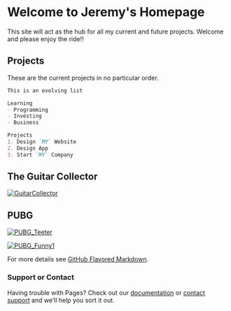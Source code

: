 # Welcome to Jeremy's Homepage

This site will act as the hub for all my current and future projects. Welcome and please enjoy the ride!!

## Projects

These are the current projects in no particular order.

```markdown
This is an evolving list

Learning
- Programming
- Investing
- Business

Projects
1. Design `MY` Website
2. Design App
3. Start `MY` Company

```

## The Guitar Collector
[![GuitarCollector](https://Inebriatedsoul.github.io/madmax.gif)](https://reverb.com/shop/the-guitar-collector)

## PUBG
[![PUBG_Teeter](https://media.giphy.com/media/3ohhwAwGwsVdTFOLuw/source.gif)](http://buy.battlegroundsgame.com/)

[![PUBG_Funny1](https://Inebriatedsoul.github.io/PUBG_funny.gif)](https://www.pubg.com/)


For more details see [GitHub Flavored Markdown](https://guides.github.com/features/mastering-markdown/).

### Support or Contact

Having trouble with Pages? Check out our [documentation](https://help.github.com/categories/github-pages-basics/) or [contact support](https://github.com/contact) and we’ll help you sort it out.
